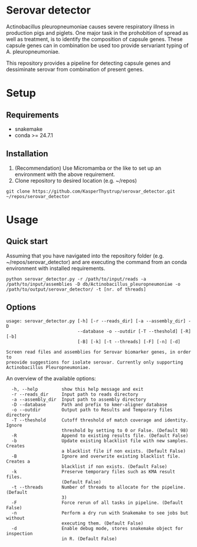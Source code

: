# Serovar detector
Actinobacillus pleuropneumoniae causes severe respiratory illness in production pigs and piglets. One major task in the prohobition of spread as well as treatment, is to identify the composition of capsule genes. These capsule genes can in combination be used too provide servariant typing of A. pleuropneumoniae.

This repository provides a pipeline for detecting capsule genes and dessiminate serovar from combination of present genes.

# Setup
## Requirements
* snakemake
* conda >= 24.7.1 

## Installation
1. (Recommendation) Use Micromamba or the like to set up an environment with the above requirement.
2. Clone repository to desired location (e.g. ~/repos)
```
git clone https://github.com/KasperThystrup/serovar_detector.git ~/repos/serovar_detector
```

# Usage
## Quick start
Assuming that you have navigated into the repository folder (e.g. ~/repos/serovar_detector) and are executing the command from an conda environment with installed requirements.
```
python serovar_detector.py -r /path/to/input/reads -a /path/to/input/assemblies -D db/Actinobacillus_pleuropneumoniae -o /path/to/output/serovar_detector/ -t [nr. of threads]
```

## Options
```
usage: serovar_detector.py [-h] [-r --reads_dir] [-a --assembly_dir] -D
                           --database -o --outdir [-T --theshold] [-R] [-b]
                           [-B] [-k] [-t --threads] [-F] [-n] [-d]

Screen read files and assemblies for Serovar biomarker genes, in order to
preovide suggestions for isolate serovar. Currently only supporting
Actinobacillus Pleuropneumoniae.
```

An overview of the available options:
```
  -h, --help         show this help message and exit
  -r --reads_dir     Input path to reads directory
  -a --assembly_dir  Input path to assembly directory
  -D --database      Path and prefix to kmer-aligner database
  -o --outdir        Output path to Results and Temporary files directory
  -T --theshold      Cutoff threshold of match coverage and identity. Ignore
                     threshold by setting to 0 or False. (Default 98)
  -R                 Append to existing results file. (Default False)
  -b                 Update existing blacklist file with new samples. Creates
                     a blacklist file if non exists. (Default False)
  -B                 Ignore and overwrite existing blacklist file. Creates a
                     blacklist if non exists. (Default False)
  -k                 Preserve temporary files such as KMA result files.
                     (Default False)
  -t --threads       Number of threads to allocate for the pipeline. (Default
                     3)
  -F                 Force rerun of all tasks in pipeline. (Default False)
  -n                 Perform a dry run with Snakemake to see jobs but without
                     executing them. (Default False)
  -d                 Enable debug mode, stores snakemake object for inspection
                     in R. (Default False)
```

